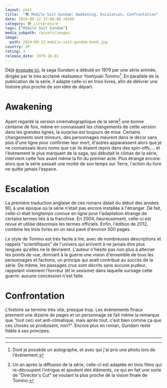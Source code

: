 ```yaml
---
layout: post
title:  "📚 Mobile Suit Gundam: Awakening, Escalation, Confrontation"
date: 2024-09-12 15:00:00 +0100
category: 📚 Littérature
tags: ["Mobile Suit Gundam"]
media_subpath: /assets/images
image:
  path: 2024-09-12-mobile-suit-gundam-book.jpg
country: JP
rating: 3
release_date: 1979-10-01
---
```


Déjà [évoquée ici](/posts/gundam-seed-freedom/), la saga Gundam a débuté en 1979 par une série animée, dirigée par le très acclamé réalisateur *Yoshiyuki Tomino*[^1]. En parallèle de la publication de la série, il adapte celle-ci en trois livres, afin de délivrer une histoire plus proche de son idée de départ.

# Awakening

Ayant regardé la version cinématographique de la série[^2] une bonne centaine de fois, même en connaissant les changements de cette version dans les grandes lignes, la surprise est toujours de mise. Certains changements sont mineurs, des personnages meurent dans le décor sans plus d'une ligne pour confirmer leur mort, d'autres apparaissent alors que je ne connaissais leurs noms que car ils étaient repris dans des spin-offs,... et l'évènement le plus marquant de la saga, qui débutait le climax de la série, intervient cette fois avant même la fin du premier acte. Plus étrange encore: alors que la série passait une moitié de son temps sur Terre, l'action du livre ne quitte jamais l'espace.

# Escalation

La première traduction anglaise de ces romans datait du début des années 90, à une époque où la série n'était pas encore installée à l'étranger. De fait, celle-ci était longtemps connue en ligne pour l'adaptation étrange de certains termes liés à la franchise. En 2004, heureusement, celle-ci est revue et utilise désormais les termes officiels. Enfin, l'édition de 2012, combine les trois livres en un seul pavé d'environ 500 pages.

Le style de Tomino est très facile à lire, avec de nombreuses descriptions et rappels "scientifiques" de l'univers qui arrivent à ne jamais être plus longues qu'elles ne le devraient. L'auteur n'hésite pas non plus à alterner les points de vue, donnant à la guerre une vision d'ensemble de tous les personnages et factions, un principe qui avait contribué au succès de la série. De même, les passages crus sont décrits sans aucune pudeur, rappelant vivement l'horreur (et le sexisme) dans laquelle surnage cette guerre: aucune concession n'est faite.

# Confrontation

L'histoire se termine très vite, presque trop. Les évènements finaux prennent une dizaine de pages et un personnage se fait même la remarque que "tout ceci est anti-climatique, mais après tout, c'est bien comme ça que ces choses se produisent, non?". Encore plus en roman, Gundam reste fidèle à ses principes.

* * *
[^1]: Dont je possède un autographe, et avec qui j'ai pris une photo lors de l'évènement.
[^2]: Un an après la diffusion de la série, celle-ci est adaptée en trois films qui re-découpent l'intrigue et ajoutent des éléments, ce qui en fait une sorte de "Director's Cut" se voulant la plus proche de la vision finale de Tomino.
